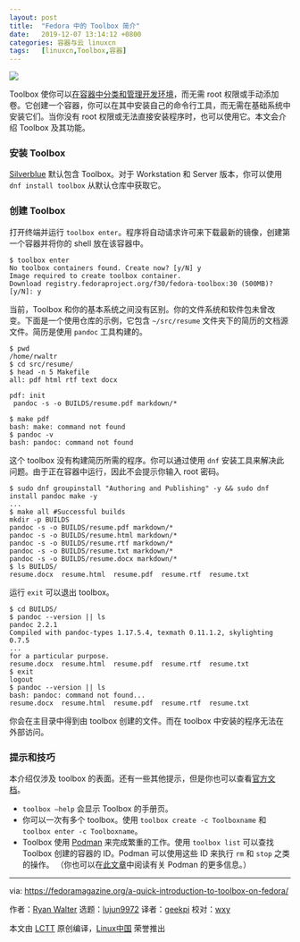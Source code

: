 ```yaml
---
layout: post
title:	"Fedora 中的 Toolbox 简介"
date:	2019-12-07 13:14:12 +0800 
categories:	容器与云 linuxcn 
tags:	[linuxcn,Toolbox,容器]
---
```



![](/Asserts/Images//attachment/album/201912/07/131415qt3etlh04m2mb7l4.jpg)


Toolbox 使你可以[在容器中分类和管理开发环境](https://docs.fedoraproject.org/en-US/fedora-silverblue/toolbox/)，而无需 root 权限或手动添加卷。它创建一个容器，你可以在其中安装自己的命令行工具，而无需在基础系统中安装它们。当你没有 root 权限或无法直接安装程序时，也可以使用它。本文会介绍 Toolbox 及其功能。


### 安装 Toolbox


[Silverblue](https://fedoramagazine.org/what-is-silverblue/) 默认包含 Toolbox。对于 Workstation 和 Server 版本，你可以使用 `dnf install toolbox` 从默认仓库中获取它。


### 创建 Toolbox


打开终端并运行 `toolbox enter`。程序将自动请求许可来下载最新的镜像，创建第一个容器并将你的 shell 放在该容器中。



```
$ toolbox enter
No toolbox containers found. Create now? [y/N] y
Image required to create toolbox container.
Download registry.fedoraproject.org/f30/fedora-toolbox:30 (500MB)? [y/N]: y
```

当前，Toolbox 和你的基本系统之间没有区别。你的文件系统和软件包未曾改变。下面是一个使用仓库的示例，它包含 `~/src/resume` 文件夹下的简历的文档源文件。简历是使用 `pandoc` 工具构建的。



```
$ pwd
/home/rwaltr
$ cd src/resume/
$ head -n 5 Makefile
all: pdf html rtf text docx

pdf: init
 pandoc -s -o BUILDS/resume.pdf markdown/*

$ make pdf
bash: make: command not found
$ pandoc -v
bash: pandoc: command not found
```

这个 toolbox 没有构建简历所需的程序。你可以通过使用 `dnf` 安装工具来解决此问题。由于正在容器中运行，因此不会提示你输入 root 密码。



```
$ sudo dnf groupinstall "Authoring and Publishing" -y && sudo dnf install pandoc make -y
...
$ make all #Successful builds
mkdir -p BUILDS
pandoc -s -o BUILDS/resume.pdf markdown/*
pandoc -s -o BUILDS/resume.html markdown/*
pandoc -s -o BUILDS/resume.rtf markdown/*
pandoc -s -o BUILDS/resume.txt markdown/*
pandoc -s -o BUILDS/resume.docx markdown/*
$ ls BUILDS/
resume.docx  resume.html  resume.pdf  resume.rtf  resume.txt
```

运行 `exit` 可以退出 toolbox。



```
$ cd BUILDS/
$ pandoc --version || ls
pandoc 2.2.1
Compiled with pandoc-types 1.17.5.4, texmath 0.11.1.2, skylighting 0.7.5
...
for a particular purpose.
resume.docx  resume.html  resume.pdf  resume.rtf  resume.txt
$ exit
logout
$ pandoc --version || ls
bash: pandoc: command not found...
resume.docx  resume.html  resume.pdf  resume.rtf  resume.txt
```

你会在主目录中得到由 toolbox 创建的文件。而在 toolbox 中安装的程序无法在外部访问。


### 提示和技巧


本介绍仅涉及 toolbox 的表面。还有一些其他提示，但是你也可以查看[官方文档](https://docs.fedoraproject.org/en-US/fedora-silverblue/toolbox/)。


* `toolbox –help` 会显示 Toolbox 的手册页。
* 你可以一次有多个 toolbox。使用 `toolbox create -c Toolboxname` 和 `toolbox enter -c Toolboxname`。
* Toolbox 使用 [Podman](https://podman.io/) 来完成繁重的工作。使用 `toolbox list` 可以查找 Toolbox 创建的容器的 ID。Podman 可以使用这些 ID 来执行 `rm` 和 `stop` 之类的操作。 （你也可以在[此文章](https://fedoramagazine.org/running-containers-with-podman/)中阅读有关 Podman 的更多信息。）




---


via: <https://fedoramagazine.org/a-quick-introduction-to-toolbox-on-fedora/>


作者：[Ryan Walter](https://fedoramagazine.org/author/rwaltr/) 选题：[lujun9972](https://github.com/lujun9972) 译者：[geekpi](https://github.com/geekpi) 校对：[wxy](https://github.com/wxy)


本文由 [LCTT](https://github.com/LCTT/TranslateProject) 原创编译，[Linux中国](https://linux.cn/) 荣誉推出
